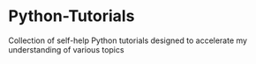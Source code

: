 # Python-Tutorials
Collection of self-help Python tutorials designed to accelerate my understanding of various topics
